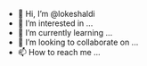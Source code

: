- 👋 Hi, I’m @lokeshaldi
- 👀 I’m interested in ...
- 🌱 I’m currently learning ...
- 💞️ I’m looking to collaborate on ...
- 📫 How to reach me ...

<!---
lokeshaldi/lokeshaldi is a ✨ special ✨ repository because its `README.md` (this file) appears on your GitHub profile.
You can click the Preview link to take a look at your changes.
--->
